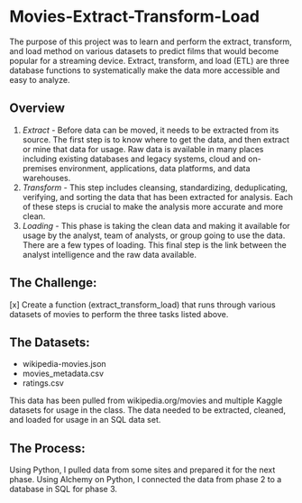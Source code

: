 # Movies-Extract-Transform-Load

The purpose of this project was to learn and perform the extract, transform, and load method on various datasets to predict films that would become popular for a streaming device. Extract, transform, and load (ETL) are three database functions to systematically make the data more accessible and easy to analyze.

## Overview
1. *Extract* - Before data can be moved, it needs to be extracted from its source. The first step is to know where to get the data, and then extract or mine that data for usage. Raw data is available in many places including existing databases and legacy systems, cloud and on-premises environment, applications, data platforms, and data warehouses.
2. *Transform* - This step includes cleansing, standardizing, deduplicating, verifying, and sorting the data that has been extracted for analysis. Each of these steps is crucial to make the analysis more accurate and more clean.
3. *Loading* - This phase is taking the clean data and making it available for usage by the analyst, team of analysts, or group going to use the data. There are a few types of loading. This final step is the link between the analyst intelligence and the raw data available. 

## The Challenge:
[x] Create a function (extract_transform_load) that runs through various datasets of movies to perform the three tasks listed above.

## The Datasets:
- wikipedia-movies.json
- movies_metadata.csv
- ratings.csv

This data has been pulled from wikipedia.org/movies and multiple Kaggle datasets for usage in the class. The data needed to be extracted, cleaned, and loaded for usage in an SQL data set. 

## The Process:
Using Python, I pulled data from some sites and prepared it for the next phase. Using Alchemy on Python, I connected the data from phase 2 to a database in SQL for phase 3.
